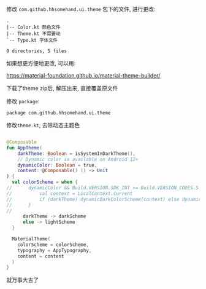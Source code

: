 修改 `com.github.hhsomehand.ui.theme` 包下的文件, 进行更改:

```text
.
|-- Color.kt 颜色文件
|-- Theme.kt 不需要动
`-- Type.kt 字体文件

0 directories, 5 files
```

如果想更方便地更改, 可以用: 

https://material-foundation.github.io/material-theme-builder/

下载了theme zip后, 解压出来, 直接覆盖原文件 

修改 `package`:

```
package com.github.hhsomehand.ui.theme
```



修改`theme.kt`, 去除动态主题色

```kotlin

@Composable
fun AppTheme(
    darkTheme: Boolean = isSystemInDarkTheme(),
    // Dynamic color is available on Android 12+
    dynamicColor: Boolean = true,
    content: @Composable() () -> Unit
) {
  val colorScheme = when {
//      dynamicColor && Build.VERSION.SDK_INT >= Build.VERSION_CODES.S -> {
//          val context = LocalContext.current
//          if (darkTheme) dynamicDarkColorScheme(context) else dynamicLightColorScheme(context)
//      }
//
      darkTheme -> darkScheme
      else -> lightScheme
  }

  MaterialTheme(
    colorScheme = colorScheme,
    typography = AppTypography,
    content = content
  )
}


```

就万事大吉了